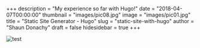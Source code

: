 +++
description = "My experience so far with Hugo!"
date = "2018-04-07T00:00:00"
thumbnail = "images/pic08.jpg"
image = "images/pic01.jpg"
title = "Static Site Generator - Hugo"
slug = "static-site-with-hugo"
author = "Shaun Donachy"
draft = false
hidesidebar = true
+++

![test](../../images/pic06.jpg)
